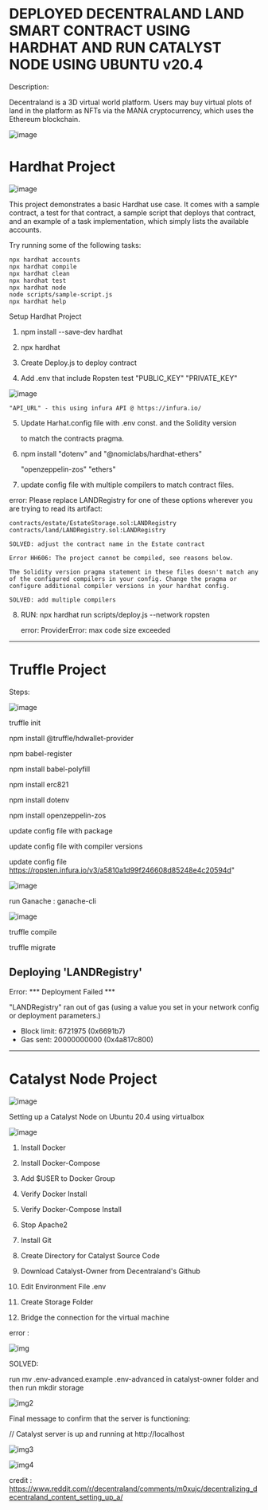 
# DEPLOYED DECENTRALAND LAND SMART CONTRACT USING HARDHAT AND RUN CATALYST NODE USING UBUNTU v20.4


Description:

Decentraland is a 3D virtual world platform. Users may buy virtual plots of land in the platform as NFTs via the MANA cryptocurrency, which uses the Ethereum blockchain.


![image](https://user-images.githubusercontent.com/90293555/152284601-0a6a689b-70de-4aff-8093-9fccb71b8f7a.png)


#  Hardhat Project

![image](https://user-images.githubusercontent.com/90293555/152399521-fb2aefef-62d1-4ceb-948d-bffcc3d188b9.png)


This project demonstrates a basic Hardhat use case. It comes with a sample contract, a test for that contract, a sample script that deploys that contract, and an example of a task implementation, which simply lists the available accounts.

Try running some of the following tasks:

```shell
npx hardhat accounts
npx hardhat compile
npx hardhat clean
npx hardhat test
npx hardhat node
node scripts/sample-script.js
npx hardhat help
```
Setup Hardhat Project

1. npm install --save-dev hardhat

2. npx hardhat

3. Create Deploy.js to deploy contract 

4. Add .env that include Ropsten test "PUBLIC_KEY" "PRIVATE_KEY" 

![image](https://user-images.githubusercontent.com/90293555/152399599-e944c940-0da4-4b36-9829-0e53404f1854.png)


    "API_URL" - this using infura API @ https://infura.io/

5. Update Harhat.config file with .env const. and the Solidity version 

    to match the contracts pragma.

6. npm install "dotenv" and "@nomiclabs/hardhat-ethers" 

    "openzeppelin-zos" "ethers"

7. update config file with multiple compilers to match contract files.

error: 
    Please replace LANDRegistry for one of these options wherever you are trying to read its artifact:

    contracts/estate/EstateStorage.sol:LANDRegistry
    contracts/land/LANDRegistry.sol:LANDRegistry

    SOLVED: adjust the contract name in the Estate contract

    Error HH606: The project cannot be compiled, see reasons below.

    The Solidity version pragma statement in these files doesn't match any of the configured compilers in your config. Change the pragma or configure additional compiler versions in your hardhat config.

    SOLVED: add multiple compilers


8. RUN:  npx hardhat run scripts/deploy.js --network ropsten

    error: ProviderError: max code size exceeded











------------------------------------------------------------------------------------------------------------------



#  Truffle Project



Steps:

![image](https://user-images.githubusercontent.com/90293555/152398534-893a90c7-9616-4aff-a644-5f30ed66f297.png)


truffle init

npm install @truffle/hdwallet-provider

npm babel-register

npm install babel-polyfill

npm install erc821


npm install dotenv


npm install openzeppelin-zos


update config file with package 


update config file with compiler versions


update config file https://ropsten.infura.io/v3/a5810a1d99f246608d85248e4c20594d"

![image](https://user-images.githubusercontent.com/90293555/152398583-3bd6db03-cff6-43d3-9eed-85d9798145b7.png)


run Ganache : ganache-cli

![image](https://user-images.githubusercontent.com/90293555/152398444-97e55f53-b410-4042-b9c2-da3fe9e30814.png)


truffle compile


truffle migrate 





 Deploying 'LANDRegistry'
   ------------------------

Error:  *** Deployment Failed ***

"LANDRegistry" ran out of gas (using a value you set in your network config or deployment parameters.)
   * Block limit:  6721975 (0x6691b7)
   * Gas sent:     20000000000 (0x4a817c800)
-----------------------------------------------------------------------------------------------------------------------






#  Catalyst Node Project

![image](https://user-images.githubusercontent.com/90293555/152284559-e2292c4d-1ce6-48de-8680-274ca7a50039.png)

Setting up a Catalyst Node on Ubuntu 20.4 using virtualbox

![image](https://user-images.githubusercontent.com/90293555/152399464-7a546ee3-e409-4fa7-a15e-246c34af435b.png)



1. Install Docker

2. Install Docker-Compose

3. Add $USER to Docker Group

4. Verify Docker Install

5. Verify Docker-Compose Install

6. Stop Apache2

7. Install Git

8. Create Directory for Catalyst Source Code

9. Download Catalyst-Owner from Decentraland's Github

11. Edit Environment File .env

12. Create Storage Folder

13. Bridge the connection for the virtual machine 

error : 

![img](https://user-images.githubusercontent.com/90293555/152281203-7d45ae1b-2867-48af-ad98-f4f82c32773b.jpg)

SOLVED:

run mv .env-advanced.example .env-advanced in catalyst-owner  folder and then run mkdir storage

![img2](https://user-images.githubusercontent.com/90293555/152281600-9be61717-2a66-40d3-93bc-f2b71af3635a.jpg)

Final message to confirm that the server is functioning:

// Catalyst server is up and running at http://localhost


![img3](https://user-images.githubusercontent.com/90293555/152281785-51106824-b01b-49f2-b0b5-b5cabdcb5756.jpg)


![img4](https://user-images.githubusercontent.com/90293555/152284083-3f07befb-8fe9-4f8a-b416-fd5931f79107.jpg)


credit : https://www.reddit.com/r/decentraland/comments/m0xujc/decentralizing_decentraland_content_setting_up_a/
